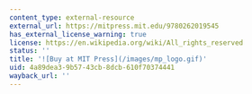 ```yaml
---
content_type: external-resource
external_url: https://mitpress.mit.edu/9780262019545
has_external_license_warning: true
license: https://en.wikipedia.org/wiki/All_rights_reserved
status: ''
title: '![Buy at MIT Press](/images/mp_logo.gif)'
uid: 4a89dea3-9b57-43cb-8dcb-610f70374441
wayback_url: ''
---
```

